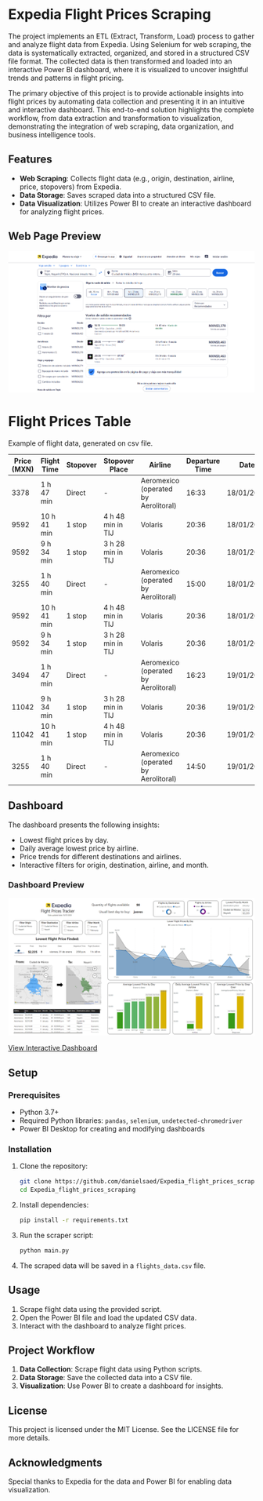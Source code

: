 # Expedia Flight Prices Scraping

The project implements an ETL (Extract, Transform, Load) process to gather and analyze flight data from Expedia. Using Selenium for web scraping, the data is systematically extracted, organized, and stored in a structured CSV file format. The collected data is then transformed and loaded into an interactive Power BI dashboard, where it is visualized to uncover insightful trends and patterns in flight pricing.

The primary objective of this project is to provide actionable insights into flight prices by automating data collection and presenting it in an intuitive and interactive dashboard. This end-to-end solution highlights the complete workflow, from data extraction and transformation to visualization, demonstrating the integration of web scraping, data organization, and business intelligence tools.

## Features
- **Web Scraping**: Collects flight data (e.g., origin, destination, airline, price, stopovers) from Expedia.
- **Data Storage**: Saves scraped data into a structured CSV file.
- **Data Visualization**: Utilizes Power BI to create an interactive dashboard for analyzing flight prices.

## Web Page Preview

![Dashboard Screenshot](https://github.com/danielsaed/Expedia_flight_prices_scraping/blob/Development-using-undetected_chromedriver/.github/img/Expedia_web.png?raw=true)

# Flight Prices Table

Example of flight data, generated on csv file.


| **Price (MXN)** | **Flight Time** | **Stopover** | **Stopover Place**       | **Airline**                                                   | **Departure Time** | **Date**      | **Destination**      | **Origin**          | **Flight Type** | **Class**   |
|------------------|-----------------|--------------|--------------------------|-------------------------------------------------------------|--------------------|---------------|-----------------------|---------------------|-----------------|-------------|
| 3378             | 1 h 47 min     | Direct       | -                        | Aeromexico (operated by Aerolitoral)                        | 16:33             | 18/01/2025   | Ciudad de México     | Tepic               | Day flight      | Economic    |
| 9592             | 10 h 41 min    | 1 stop       | 4 h 48 min in TIJ        | Volaris                                                     | 20:36             | 18/01/2025   | Ciudad de México     | Tepic               | Night flight    | Economic    |
| 9592             | 9 h 34 min     | 1 stop       | 3 h 28 min in TIJ        | Volaris                                                     | 20:36             | 18/01/2025   | Ciudad de México     | Tepic               | Night flight    | Economic    |
| 3255             | 1 h 40 min     | Direct       | -                        | Aeromexico (operated by Aerolitoral)                        | 15:00             | 18/01/2025   | Tepic               | Ciudad de México    | Day flight      | Economic    |
| 9592             | 10 h 41 min    | 1 stop       | 4 h 48 min in TIJ        | Volaris                                                     | 20:36             | 18/01/2025   | Ciudad de México     | Tepic               | Night flight    | Economic    |
| 9592             | 9 h 34 min     | 1 stop       | 3 h 28 min in TIJ        | Volaris                                                     | 20:36             | 18/01/2025   | Ciudad de México     | Tepic               | Night flight    | Economic    |
| 3494             | 1 h 47 min     | Direct       | -                        | Aeromexico (operated by Aerolitoral)                        | 16:23             | 19/01/2025   | Ciudad de México     | Tepic               | Day flight      | Economic    |
| 11042            | 9 h 34 min     | 1 stop       | 3 h 28 min in TIJ        | Volaris                                                     | 20:36             | 19/01/2025   | Ciudad de México     | Tepic               | Night flight    | Economic    |
| 11042            | 10 h 41 min    | 1 stop       | 4 h 48 min in TIJ        | Volaris                                                     | 20:36             | 19/01/2025   | Ciudad de México     | Tepic               | Night flight    | Economic    |
| 3255             | 1 h 40 min     | Direct       | -                        | Aeromexico (operated by Aerolitoral)                        | 14:50             | 19/01/2025   | Tepic               | Ciudad de México    | Day flight      | Economic    |

## Dashboard
The dashboard presents the following insights:
- Lowest flight prices by day.
- Daily average lowest price by airline.
- Price trends for different destinations and airlines.
- Interactive filters for origin, destination, airline, and month.

### Dashboard Preview
![Dashboard Screenshot](https://github.com/danielsaed/Expedia_flight_prices_scraping/blob/Development-using-undetected_chromedriver/.github/img/Expedia_flight_dasboard.png?raw=true)

[View Interactive Dashboard](https://app.powerbi.com/view?r=eyJrIjoiYjI4ZjI4MjEtNDcwNC00N2RiLWFjNjMtZGY2YTc1YmI3NGUyIiwidCI6IjZjMGMxMTZhLWJmOGItNDc4My04NjI3LTNjZTVmMDE0MjhlNCIsImMiOjR9)

## Setup
### Prerequisites
- Python 3.7+
- Required Python libraries: `pandas`, `selenium`, `undetected-chromedriver`
- Power BI Desktop for creating and modifying dashboards

### Installation
1. Clone the repository:
   ```bash
   git clone https://github.com/danielsaed/Expedia_flight_prices_scraping.git
   cd Expedia_flight_prices_scraping
   ```
2. Install dependencies:
   ```bash
   pip install -r requirements.txt
   ```
3. Run the scraper script:
   ```bash
   python main.py
   ```
4. The scraped data will be saved in a `flights_data.csv` file.

## Usage
1. Scrape flight data using the provided script.
2. Open the Power BI file and load the updated CSV data.
3. Interact with the dashboard to analyze flight prices.

## Project Workflow
1. **Data Collection**: Scrape flight data using Python scripts.
2. **Data Storage**: Save the collected data into a CSV file.
3. **Visualization**: Use Power BI to create a dashboard for insights.

## License
This project is licensed under the MIT License. See the LICENSE file for more details.

## Acknowledgments
Special thanks to Expedia for the data and Power BI for enabling data visualization.


